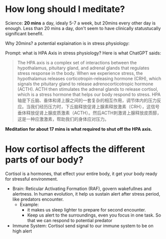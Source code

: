 # How long should I meditate?
Science: **20 mins** a day, idealy 5-7 a week, but 20mins every other day is enough.
Less than 20 mins a day, don't seem to have clinically statustucally significant benefit.

Why 20mins? a potential explaination is in stress physiology:

Prompt: what is HPA Axis in stress physiology?
Here is what ChatGPT saids:
> The HPA axis is a complex set of interactions between the hypothalamus, pituitary gland, and adrenal glands that regulates stress response in the body. When we experience stress, the hypothalamus releases corticotropin-releasing hormone (CRH), which signals the pituitary gland to release adrenocorticotropic hormone (ACTH). ACTH then stimulates the adrenal glands to release cortisol, which is a stress hormone that helps our body respond to stress.
> HPA轴是下丘脑、垂体和肾上腺之间的一套复杂的相互作用，调节体内的压力反应。当我们经历压力时，下丘脑释放促肾上腺素释放激素（CRH），这信号垂体释放促肾上腺皮质激素（ACTH）。然后ACTH刺激肾上腺释放皮质醇，这是一种应激激素，帮助我们的身体应对压力。

**Meditation for about 17 mins is what required to shut off the HPA axis.**

# How cortisol affects the different parts of our body?

Cortisol is a hormones, that effect your entire body, it get your body ready for stressful environment.
- Brain:  Reticular Activating Formation (RAF), govern wakefullnes and alertness. In human evolution, it help us sustain alert after stress period, like predators encounter. 
	- Example:
		- it makes us sleep lighter to prepare for second encounter. 
		- Keep us alert to the surroundings, even you focus in one task. So that we can respond to potential predator
- Immune System: Cortisol send signal to our immune system to be on high alert